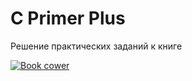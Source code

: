 # C Primer Plus

Решение практических заданий к книге

[![Book cower](https://m.media-amazon.com/images/I/41XMnzyUSEL._SX387_BO1,204,203,200_.jpg "C Primer Plus at Stephen Prata")](https://www.amazon.com/Primer-Plus-6th-Developers-Library/dp/0321928423)
